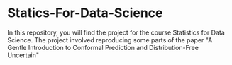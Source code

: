 # Statics-For-Data-Science
In this repository, you will find the project for the course Statistics for Data Science. 
The project involved reproducing some parts of the paper "A Gentle Introduction to Conformal Prediction and Distribution-Free Uncertain"
